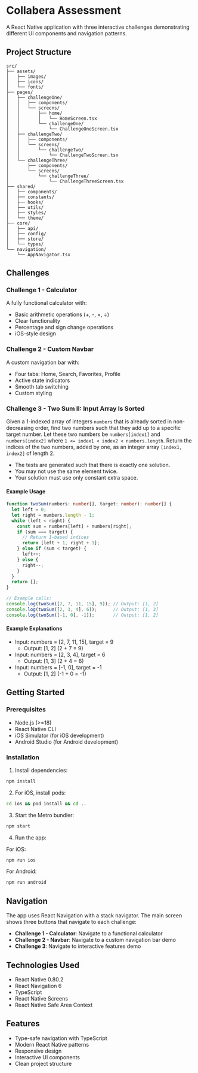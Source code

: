 # Collabera Assessment

A React Native application with three interactive challenges demonstrating different UI components and navigation patterns.

## Project Structure

```
src/
├── assets/
│   ├── images/
│   ├── icons/
│   └── fonts/
├── pages/
│   ├── challengeOne/
│   │   ├── components/
│   │   └── screens/
│   │       ├── home/
│   │       │   └── HomeScreen.tsx
│   │       └── challengeOne/
│   │           └── ChallengeOneScreen.tsx
│   ├── challengeTwo/
│   │   ├── components/
│   │   └── screens/
│   │       └── challengeTwo/
│   │           └── ChallengeTwoScreen.tsx
│   └── challengeThree/
│       ├── components/
│       └── screens/
│           └── challengeThree/
│               └── ChallengeThreeScreen.tsx
├── shared/
│   ├── components/
│   ├── constants/
│   ├── hooks/
│   ├── utils/
│   ├── styles/
│   └── theme/
├── core/
│   ├── api/
│   ├── config/
│   ├── store/
│   └── types/
└── navigation/
    └── AppNavigator.tsx
```

## Challenges

### Challenge 1 - Calculator
A fully functional calculator with:
- Basic arithmetic operations (+, -, ×, ÷)
- Clear functionality
- Percentage and sign change operations
- iOS-style design

### Challenge 2 - Custom Navbar
A custom navigation bar with:
- Four tabs: Home, Search, Favorites, Profile
- Active state indicators
- Smooth tab switching
- Custom styling

### Challenge 3 - Two Sum II: Input Array Is Sorted
Given a 1-indexed array of integers `numbers` that is already sorted in non-decreasing order, find two numbers such that they add up to a specific target number. Let these two numbers be `numbers[index1]` and `numbers[index2]` where `1 <= index1 < index2 < numbers.length`. Return the indices of the two numbers, added by one, as an integer array `[index1, index2]` of length 2.

- The tests are generated such that there is exactly one solution.
- You may not use the same element twice.
- Your solution must use only constant extra space.

#### Example Usage
```typescript
function twoSum(numbers: number[], target: number): number[] {
  let left = 0;
  let right = numbers.length - 1;
  while (left < right) {
    const sum = numbers[left] + numbers[right];
    if (sum === target) {
      // Return 1-based indices
      return [left + 1, right + 1];
    } else if (sum < target) {
      left++;
    } else {
      right--;
    }
  }
  return [];
}

// Example calls:
console.log(twoSum([2, 7, 11, 15], 9)); // Output: [1, 2]
console.log(twoSum([2, 3, 4], 6));      // Output: [1, 3]
console.log(twoSum([-1, 0], -1));       // Output: [1, 2]
```

#### Example Explanations
- Input: numbers = [2, 7, 11, 15], target = 9
  - Output: [1, 2] (2 + 7 = 9)
- Input: numbers = [2, 3, 4], target = 6
  - Output: [1, 3] (2 + 4 = 6)
- Input: numbers = [-1, 0], target = -1
  - Output: [1, 2] (-1 + 0 = -1)

## Getting Started

### Prerequisites
- Node.js (>=18)
- React Native CLI
- iOS Simulator (for iOS development)
- Android Studio (for Android development)

### Installation

1. Install dependencies:
```bash
npm install
```

2. For iOS, install pods:
```bash
cd ios && pod install && cd ..
```

3. Start the Metro bundler:
```bash
npm start
```

4. Run the app:

For iOS:
```bash
npm run ios
```

For Android:
```bash
npm run android
```

## Navigation

The app uses React Navigation with a stack navigator. The main screen shows three buttons that navigate to each challenge:

- **Challenge 1 - Calculator**: Navigate to a functional calculator
- **Challenge 2 - Navbar**: Navigate to a custom navigation bar demo
- **Challenge 3**: Navigate to interactive features demo

## Technologies Used

- React Native 0.80.2
- React Navigation 6
- TypeScript
- React Native Screens
- React Native Safe Area Context

## Features

- Type-safe navigation with TypeScript
- Modern React Native patterns
- Responsive design
- Interactive UI components
- Clean project structure
